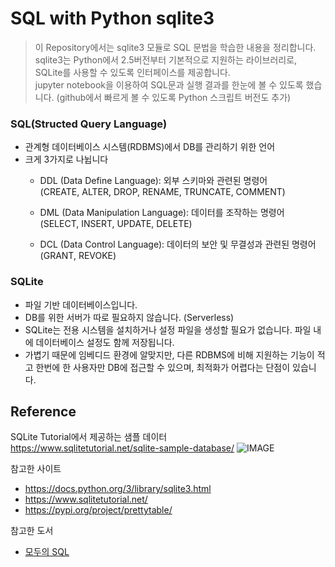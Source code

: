 # SQL with Python sqlite3
> 이 Repository에서는 sqlite3 모듈로 SQL 문법을 학습한 내용을 정리합니다.  
sqlite3는 Python에서 2.5버전부터 기본적으로 지원하는 라이브러리로, SQLite를 사용할 수 있도록 인터페이스를 제공합니다.  
jupyter notebook을 이용하여 SQL문과 실행 결과를 한눈에 볼 수 있도록 했습니다. (github에서 빠르게 볼 수 있도록 Python 스크립트 버전도 추가)

### SQL(Structed Query Language)
* 관계형 데이터베이스 시스템(RDBMS)에서 DB를 관리하기 위한 언어
* 크게 3가지로 나뉩니다
    * DDL (Data Define Language): 외부 스키마와 관련된 명령어  
    (CREATE, ALTER, DROP, RENAME, TRUNCATE, COMMENT)  

    * DML (Data Manipulation Language): 데이터를 조작하는 명령어  
    (SELECT, INSERT, UPDATE, DELETE)  

    * DCL (Data Control Language): 데이터의 보안 및 무결성과 관련된 명령어
    (GRANT, REVOKE)



### SQLite
* 파일 기반 데이터베이스입니다.
* DB를 위한 서버가 따로 필요하지 않습니다. (Serverless)
* SQLite는 전용 시스템을 설치하거나 설정 파일을 생성할 필요가 없습니다. 파일 내에 데이터베이스 설정도 함께 저장됩니다.
* 가볍기 때문에 임베디드 환경에 알맞지만, 다른 RDBMS에 비해 지원하는 기능이 적고 한번에 한 사용자만 DB에 접근할 수 있으며, 최적화가 어렵다는 단점이 있습니다.



## Reference

SQLite Tutorial에서 제공하는 샘플 데이터  
https://www.sqlitetutorial.net/sqlite-sample-database/
![IMAGE](https://www.sqlitetutorial.net/wp-content/uploads/2015/11/sqlite-sample-database-color.jpg)




참고한 사이트
* https://docs.python.org/3/library/sqlite3.html
* https://www.sqlitetutorial.net/
* https://pypi.org/project/prettytable/

참고한 도서
* [모두의 SQL](https://thebook.io/006977/)